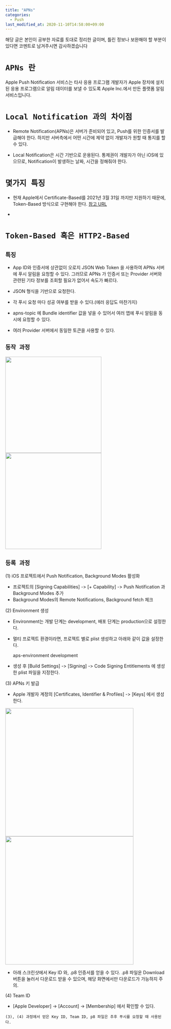 ```yaml
---
title: "APNs"
categories: 
  - Push
last_modified_at: 2020-11-10T14:58:00+09:00
---
```


해당 글은 본인이 공부한 자료를 토대로 정리한 글이며, 틀린 정보나 보완해야 할 부분이 있다면 코멘트로 남겨주시면 감사하겠습니다

# `APNs 란`

Apple Push Notification 서비스는 타사 응용 프로그램 개발자가 Apple 장치에 설치된 응용 프로그램으로 알림 데이터를 보낼 수 있도록 Apple Inc.에서 만든 플랫폼 알림 서비스입니다.

# `Local Notification 과의 차이점`

- Remote Notification(APNs)은 서버가 준비되어 있고, Push를 위한 인증서를 발급해야 한다. 하지만 서버측에서 어떤 시간에 제약 없이 개발자가 원할 때 통지를 할 수 있다.

- Local Notification은 시간 기반으로 운용된다. 통제권이 개발자가 아닌 iOS에 있으므로, Notification이 발생하는 날짜, 시간을 정해줘야 한다.

# `몇가지 특징`

- 현재 Apple에서 Certificate-Based를 2021년 3월 31일 까지만 지원하기 때문에, Token-Based 방식으로 구현해야 한다. [참고 URL](https://developer.apple.com/kr/news/)

- 

# `Token-Based 혹은 HTTP2-Based`

## `특징`

- App ID와 인증서에 상관없이 오로지 JSON Web Token 을 사용하여 APNs 서버에 푸시 알림을 요청할 수 있다. 그러므로 APNs 가 인증서 또는 Provider 서버와 관련된 기타 정보를 조회할 필요가 없어서 속도가 빠르다.

- JSON 형식을 기반으로 요청한다.

- 각 푸시 요청 마다 성공 여부를 받을 수 있다.(에러 응답도 마찬가지)

- apns-topic 에 Bundle identifier 값을 넣을 수 있어서 여러 앱에 푸시 알림을 동시에 요청할 수 있다.

- 여러 Provider 서버에서 동일한 토큰을 사용할 수 있다.

## `동작 과정`

<img src="blogpost/APNs/tokenbased.png" width="300" height="300">
<img src="blogpost/APNs/certificatebased.png" width="300" height="300">


## `등록 과정`

(1) iOS 프로젝트에서 Push Notification, Background Modes 활성화

  - 프로젝트의 [Signing Capabilities] -> [+ Capability] -> Push Notification 과 Background Modes 추가
  - Background Modes의 Remote Notifications, Background fetch 체크

(2) Environment 생성

  - Environment는 개발 단계는 development, 배포 단계는 production으로 설정한다.
  - 멀티 프로젝트 환경이라면, 프로젝트 별로 plist 생성하고 아래와 같이 값을 설정한다.

    <dict>
    <key>aps-environment</key>
    <string>development</string>
    </dict>

  - 생성 후 [Build Settings] -> [Signing] -> Code Signing Entitlements 에 생성한 plist 파일을 지정한다.

(3) APNs 키 발급

  - Apple 개발자 계정의 [Certificates, Identifier & Profiles] -> [Keys] 에서 생성한다.

  <img src="blogpost/APNs/APNs_key_generate1" width="400" height="400">
  <img src="blogpost/APNs/APNs_key_generate2" width="400" height="400">

  
  - 아래 스크린샷에서 Key ID 와, .p8 인증서를 얻을 수 있다. .p8 파일운 Download 버튼을 눌러서 다운로드 받을 수 있으며,
  해당 화면에서만 다운로드가 가능하지 주의.


(4) Team ID

  - [Apple Developer] -> [Account] -> [Membership] 에서 확인할 수 있다.


`(3), (4) 과정에서 얻은 Key ID, Team ID, p8 파일은 추후 푸시를 요청할 때 사용된다.`